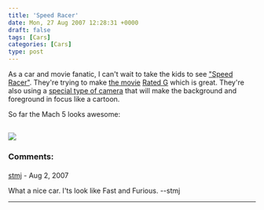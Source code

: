 ```yaml
---
title: 'Speed Racer'
date: Mon, 27 Aug 2007 12:28:31 +0000
draft: false
tags: [Cars]
categories: [Cars]
type: post
---
```


As a car and movie fanatic, I can't wait to take the kids to see ["Speed Racer"](http://en.wikipedia.org/wiki/Speed_racer). They're trying to make [the movie](http://www.collider.com/entertainment/news/article.asp/aid/5290/tcid/1) [Rated G](http://en.wikipedia.org/wiki/Motion_Picture_Association_of_America_film_rating_system) which is great. They're also using a [special type of camera](http://www.collider.com/entertainment/news/article.asp/aid/5290/tcid/1) that will make the background and foreground in focus like a cartoon.

So far the Mach 5 looks awesome:

[![](http://speedracerthemovie.warnerbros.com/img/mach_5.jpg)](http://speedracerthemovie.warnerbros.com/cmp/main.html)
---
### Comments:
#### 
[stmj](http://stmj.vedbox.com/ "dee_dee081@yahoo.co.id") - <time datetime="2007-08-28 06:09:15">Aug 2, 2007</time>

What a nice car. I'ts look like Fast and Furious. --stmj
<hr />
